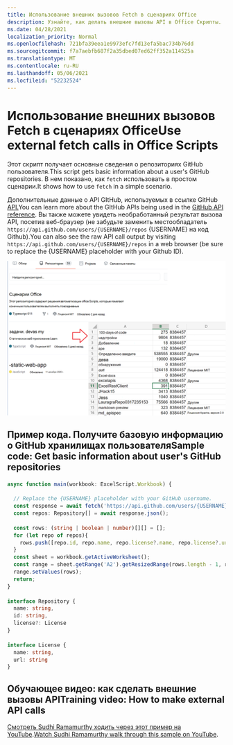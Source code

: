```yaml
---
title: Использование внешних вызовов Fetch в сценариях Office
description: Узнайте, как делать внешние вызовы API в Office Скрипты.
ms.date: 04/28/2021
localization_priority: Normal
ms.openlocfilehash: 721bfa39eea1e9973efc7fd13efa5bac734b76dd
ms.sourcegitcommit: f7a7aebfb687f2a35dbed07ed62ff352a114525a
ms.translationtype: MT
ms.contentlocale: ru-RU
ms.lasthandoff: 05/06/2021
ms.locfileid: "52232524"
---
```

# <a name="use-external-fetch-calls-in-office-scripts"></a><span data-ttu-id="af63d-103">Использование внешних вызовов Fetch в сценариях Office</span><span class="sxs-lookup"><span data-stu-id="af63d-103">Use external fetch calls in Office Scripts</span></span>

<span data-ttu-id="af63d-104">Этот скрипт получает основные сведения о репозиториях GitHub пользователя.</span><span class="sxs-lookup"><span data-stu-id="af63d-104">This script gets basic information about a user's GitHub repositories.</span></span> <span data-ttu-id="af63d-105">В нем показано, как `fetch` использовать в простом сценарии.</span><span class="sxs-lookup"><span data-stu-id="af63d-105">It shows how to use `fetch` in a simple scenario.</span></span>

<span data-ttu-id="af63d-106">Дополнительные данные о API GItHub, используемых в ссылке GitHub [API.](https://docs.github.com/rest/reference/repos#list-repositories-for-a-user)</span><span class="sxs-lookup"><span data-stu-id="af63d-106">You can learn more about the GItHub APIs being used in the [GitHub API reference](https://docs.github.com/rest/reference/repos#list-repositories-for-a-user).</span></span> <span data-ttu-id="af63d-107">Вы также можете увидеть необработанный результат вызова API, посетив веб-браузер (не забудьте заменить местообладатель `https://api.github.com/users/{USERNAME}/repos` {USERNAME} на код Github).</span><span class="sxs-lookup"><span data-stu-id="af63d-107">You can also see the raw API call output by visiting `https://api.github.com/users/{USERNAME}/repos` in a web browser (be sure to replace the {USERNAME} placeholder with your Github ID).</span></span>

![Пример получения данных репозиториев](../../images/git.png)

## <a name="sample-code-get-basic-information-about-users-github-repositories"></a><span data-ttu-id="af63d-109">Пример кода. Получите базовую информацию о GitHub хранилищах пользователя</span><span class="sxs-lookup"><span data-stu-id="af63d-109">Sample code: Get basic information about user's GitHub repositories</span></span>

```TypeScript
async function main(workbook: ExcelScript.Workbook) {

  // Replace the {USERNAME} placeholder with your GitHub username.
  const response = await fetch('https://api.github.com/users/{USERNAME}/repos');
  const repos: Repository[] = await response.json();
  
  const rows: (string | boolean | number)[][] = [];
  for (let repo of repos){ 
    rows.push([repo.id, repo.name, repo.license?.name, repo.license?.url])
  }
  const sheet = workbook.getActiveWorksheet();
  const range = sheet.getRange('A2').getResizedRange(rows.length - 1, rows[0].length - 1);
  range.setValues(rows);
  return;
}

interface Repository {
  name: string,
  id: string,
  license?: License 
}

interface License {
  name: string,
  url: string
}
```

## <a name="training-video-how-to-make-external-api-calls"></a><span data-ttu-id="af63d-110">Обучающее видео: как сделать внешние вызовы API</span><span class="sxs-lookup"><span data-stu-id="af63d-110">Training video: How to make external API calls</span></span>

<span data-ttu-id="af63d-111">[Смотреть Sudhi Ramamurthy ходить через этот пример на YouTube](https://youtu.be/fulP29J418E).</span><span class="sxs-lookup"><span data-stu-id="af63d-111">[Watch Sudhi Ramamurthy walk through this sample on YouTube](https://youtu.be/fulP29J418E).</span></span>
